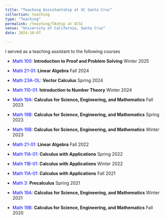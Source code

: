 ```yaml
---
title: "Teaching Assistantship at UC Santa Cruz"
collection: teaching
type: "Teaching"
permalink: /teaching/TAship at UCSC
venue: "University of California, Santa Cruz"
date: 2024-10-07

---
```


I served as a teaching assistant to the following courses 

- <span style="color:blue">Math 100</span>: **Introduction to Proof and Problem Solving** Winter 2025

- <span style="color:blue">Math 21-01</span>: **Linear Algebra** Fall 2024

- <span style="color:blue">Math 23A-OL</span>: **Vector Calculus** Spring 2024

- <span style="color:blue">Math 110-01</span>: **Introduction to Number Theory** Winter 2024

- <span style="color:blue">Math 19A</span>: **Calculus for Science, Engineering, and Mathematics** Fall 2023

- <span style="color:blue">Math 19B</span>: **Calculus for Science, Engineering, and Mathematics** Spring 2023

- <span style="color:blue">Math 19B</span>: **Calculus for Science, Engineering, and Mathematics** Winter 2023

- <span style="color:blue">Math 21-01</span>: **Linear Algebra** Fall 2022

- <span style="color:blue">Math 11A-01</span>: **Calculus with Applications** Spring 2022

- <span style="color:blue">Math 11B-01</span>: **Calculus with Applications** Winter 2022

- <span style="color:blue">Math 11A-01</span>: **Calculus with Applications** Fall 2021

- <span style="color:blue">Math 3</span>: **Precalculus** Spring 2021

- <span style="color:blue">Math 19A</span>: **Calculus for Science, Engineering, and Mathematics** Winter 2021

- <span style="color:blue">Math 19B</span>: **Calculus for Science, Engineering, and Mathematics** Fall 2020